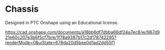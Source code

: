 # Chassis

Designed in PTC Onshape using an Educational license.

https://cad.onshape.com/documents/a18bb6df7dbba66df24a7ec8/w/967d921e60c207e3b6f5cf7b/e/1f78a9387b17c2d178742295?renderMode=0&uiState=678da20d5bee0d1ad2dd55f1
